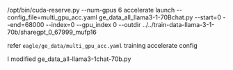 /opt/bin/cuda-reserve.py --num-gpus 6 accelerate launch --config_file=multi_gpu_acc.yaml  ge_data_all_llama3-1-70Bchat.py --start=0 --end=68000 --index=0 --gpu_index 0 --outdir ../../train-data-llama-3-1-70b/sharegpt_0_67999_mufp16

refer `eagle/ge_data/multi_gpu_acc.yaml` training accelerate config

I modified ge_data_all-llama3-1chat-70b.py